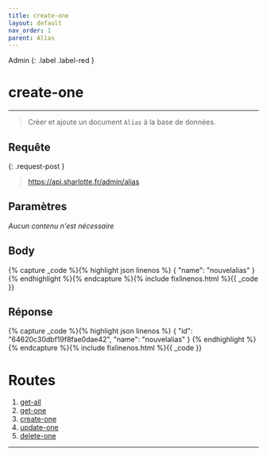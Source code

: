 ```yaml
---
title: create-one
layout: default
nav_order: 1
parent: Alias
---
```


Admin
{: .label .label-red }

<!-- DÉBUT DE LA ROUTE -->
# create-one
----

> Créer et ajoute un document `Alias` à la base de données.

## Requête

{: .request-post }
> https://api.sharlotte.fr/admin/alias

## Paramètres
*Aucun contenu n'est nécessaire*

## Body
{% capture _code %}{% highlight json linenos %}
{
    "name": "nouvelalias"
}
{% endhighlight %}{% endcapture %}{% include fixlinenos.html %}{{ _code }}

## Réponse
{% capture _code %}{% highlight json linenos %}
{
    "id": "64620c30dbf19f8fae0dae42",
    "name": "nouvelalias"
}
{% endhighlight %}{% endcapture %}{% include fixlinenos.html %}{{ _code }}
<!-- FIN DE LA ROUTE -->

# Routes

1. [get-all]
1. [get-one]
1. [create-one]
1. [update-one]
1. [delete-one]

----

[Units]: user/units.html
[get-all]: #get-all
[get-one]: #get-one
[create-one]: #create-one
[update-one]: #update-one
[delete-one]: #delete-one